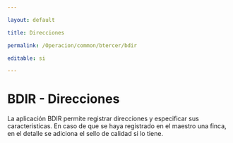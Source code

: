 ---
layout: default
title: Direcciones
permalink: /Operacion/common/btercer/bdir
editable: si
---

# BDIR - Direcciones

La aplicación BDIR permite registrar direcciones y especificar sus caracteristicas. En caso de que se haya registrado en el maestro una finca, en el detalle se adiciona el sello de calidad si lo tiene.  





